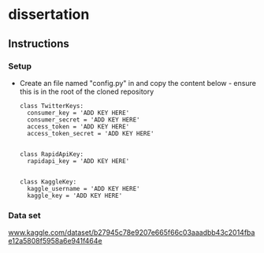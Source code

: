 # dissertation

## Instructions

### Setup
- Create an file named "config.py" in and copy the content below - ensure this is in the root of the cloned repository 

      class TwitterKeys:
        consumer_key = 'ADD KEY HERE'
        consumer_secret = 'ADD KEY HERE'
        access_token = 'ADD KEY HERE'
        access_token_secret = 'ADD KEY HERE'


      class RapidApiKey:
        rapidapi_key = 'ADD KEY HERE'


      class KaggleKey:
        kaggle_username = 'ADD KEY HERE'
        kaggle_key = 'ADD KEY HERE'


### Data set
www.kaggle.com/dataset/b27945c78e9207e665f66c03aaadbb43c2014fbae12a5808f5958a6e941f464e

